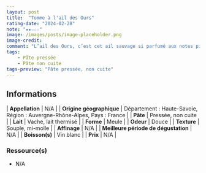 ```yaml
---
layout: post
title:  "Tomme à l'ail des Ours"
rating-date: "2024-02-28"
note: "★★☆☆☆"
image: /images/posts/image-placeholder.png
image-credit: 
comment: "L’ail des Ours, c’est cet ail sauvage si parfumé aux notes piquantes et qui refait son apparition depuis quelques années dans de nombreuses recettes de cuisine. Elle est ici incorporée à la fabrication d'une Tomme de Savoie classique. Je pense que fondue, elle serait encore meilleure ! Ceci dit, je ne suis pas un grand fan de cet ail."
tags:
    - Pâte pressée
    - Pâte non cuite
tags-preview: "Pâte pressée, non cuite"
---
```


## Informations

| **Appellation** | N/A |
| **Origine géographique** | Département : Haute-Savoie, Région : Auvergne-Rhône-Alpes, Pays : France |
| **Pâte** | Pressée, non cuite |
| **Lait** | Vache, lait thermisé |
| **Forme** | Meule |
| **Odeur** | Douce |
| **Texture** | Souple, mi-molle |
| **Affinage** | N/A |
| **Meilleure période de dégustation** | N/A |
| **Boisson(s)** | Vin blanc |
| **Prix** | N/A |

### Ressource(s)
* N/A